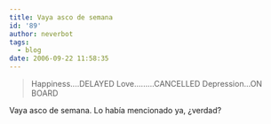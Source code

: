 ```yaml
---
title: Vaya asco de semana
id: '89'
author: neverbot
tags:
  - blog
date: 2006-09-22 11:58:35
---
```


> Happiness....DELAYED
> Love.........CANCELLED
> Depression...ON BOARD

Vaya asco de semana. Lo había mencionado ya, ¿verdad?
